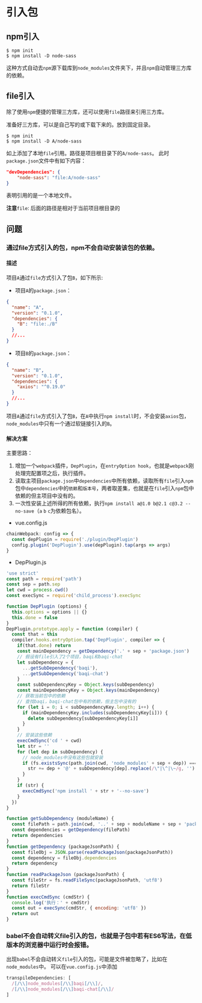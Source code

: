 <!--
 * @Author: tangdaoyong
 * @Date: 2021-05-26 15:31:01
 * @LastEditors: tangdaoyong
 * @LastEditTime: 2021-05-26 15:53:15
 * @Description: 引入包
-->
# 引入包

## npm引入

```
$ npm init
$ npm install -D node-sass
```

这种方式自动去`npm`源下载库到`node_modules`文件夹下，并且`npm`自动管理三方库的依赖。

## file引入

除了使用`npm`便捷的管理三方库，还可以使用`file`路径来引用三方库。

准备好三方库，可以是自己写的或下载下来的。放到固定目录。

```
$ npm init
$ npm install -D A/node-sass
```

如上添加了本地`file`引用。路径是项目根目录下的`A/node-sass`。
此时`package.json`文件中有如下内容：
```json
"devDependencies": {
    "node-sass": "file:A/node-sass"
}
```
表明引用的是一个本地文件。

**注意**`file`: 后面的路径是相对于当前项目根目录的

## 问题

### 通过file方式引入的包，npm不会自动安装该包的依赖。

#### 描述

项目`A`通过`file`方式引入了包`B`，如下所示:
* 项目`A`的`package.json`：
```json
{
  "name": "A",
  "version": "0.1.0",
  "dependencies": {
    "B": "file:./B"
  }
  //...
}
```
* 项目`B`的`package.json`：
```json
{
  "name": "B",
  "version": "0.1.0",
  "dependencies": {
    "axios": "^0.19.0"
  }
  //...
}
```
项目`A`通过`file`方式引入了包`B`，在`A`中执行`npm install`时，不会安装`axios`包，`node_modules`中只有一个通过软链接引入的`B`。

#### 解决方案

主要思路：

1. 增加一个`webpack`插件，`DepPlugin`，在`entryOption hook`，也就是`webpack`刚处理完配置项之后，执行插件。
2. 读取主项目`package.json`中`dependencies`中所有依赖，读取所有`file`引入`npm`包中`dependencies`中的`依赖`和`版本号`，两者取差集，也就是在`file`引入`npm`包中依赖的但主项目中没有的。
3. 一次性安装上述所得的所有依赖，执行`npm install a@1.0 b@2.1 c@3.2 --no-save`（`a` `b` `c`为依赖包名）。

* vue.config.js
```js
chainWebpack: config => {
  const depPlugin = require('./plugin/DepPlugin')
  config.plugin('DepPlugin').use(depPlugin).tap(args => args)
}
```
* DepPlugin.js
```js
'use strict'
const path = require('path')
const sep = path.sep
let cwd = process.cwd()
const execSync = require('child_process').execSync

function DepPlugin (options) {
  this.options = options || {}
  this.done = false
}
DepPlugin.prototype.apply = function (compiler) {
  const that = this
  compiler.hooks.entryOption.tap('DepPlugin', compiler => {
    if(that.done) return
    const mainDependency = getDependency('.' + sep + 'package.json')
    // 假设有file引入了2个项目，baqi和baqi-chat
    let subDependency = {
      ...getSubDependency('baqi'),
      ...getSubDependency('baqi-chat')
    }
    const subDependencyKey = Object.keys(subDependency)
    const mainDependencyKey = Object.keys(mainDependency)
    // 获取当前包中的依赖
    // 查找baqi，baqi-chat包中有的依赖，但主包中没有的
    for (let i = 0; i < subDependencyKey.length; i++) {
      if (mainDependencyKey.includes(subDependencyKey[i])) {
        delete subDependency[subDependencyKey[i]]
      }
    }
    // 安装这些依赖
    execCmdSync('cd ' + cwd)
    let str = ''
    for (let dep in subDependency) {
      // node_modules中没有这些包就安装
      if (fs.existsSync(path.join(cwd, 'node_modules' + sep + dep)) === false) {
        str += dep + '@' + subDependency[dep].replace(/\"|\^|\~/g, '') + ' '
      }
    }
    if (str) {
      execCmdSync('npm install ' + str + '--no-save')
    }
  })
}

function getSubDependency (moduleName) {
  const filePath = path.join(cwd, '..' + sep + moduleName + sep + 'package.json')
  const dependencies = getDependency(filePath)
  return dependencies
}
function getDependency (packageJsonPath) {
  const fileObj = JSON.parse(readPackageJson(packageJsonPath))
  const dependency = fileObj.dependencies
  return dependency
}
function readPackageJson (packageJsonPath) {
  const fileStr = fs.readFileSync(packageJsonPath, 'utf8')
  return fileStr
}
function execCmdSync (cmdStr) {
  console.log('执行：' + cmdStr)
  const out = execSync(cmdStr, { encoding: 'utf8' })
  return out
}
```

### babel不会自动转义file引入的包，也就是子包中若有ES6写法，在低版本的浏览器中运行时会报错。

出现`babel`不会自动转义`file`引入的包，可能是文件被忽略了，比如在`node_modules`中。
可以在`vue.config.js`中添加
```js
transpileDependencies: [ 
  /[/\\]node_modules[/\\]baqi[/\\]/,
  /[/\\]node_modules[/\\]baqi-chat[/\\]/
]
```
